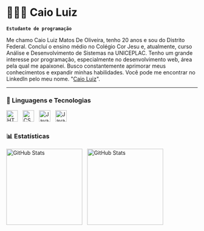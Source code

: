 # 👩🏻‍💻 Caio Luiz

**`Estudante de programação`**

Me chamo Caio Luiz Matos De Oliveira, tenho 20 anos e sou do Distrito Federal. Concluí o ensino médio no Colégio Cor Jesu e, atualmente, curso Análise e Desenvolvimento de Sistemas na UNICEPLAC. Tenho um grande interesse por programação, especialmente no desenvolvimento web, área pela qual me apaixonei. Busco constantemente aprimorar meus conhecimentos e expandir minhas habilidades. Você pode me encontrar no LinkedIn pelo meu nome. "[Caio Luiz](https://www.linkedin.com/in/caio-luiz-matos-de-oliveira)".



---

### 🤖 Linguagens e Tecnologias

<img 
    align="left" 
    alt="HTML"
    title="HTML" 
    width="30px" 
    style="padding-right: 10px;" 
    src="https://cdn.jsdelivr.net/gh/devicons/devicon@latest/icons/html5/html5-original.svg" 
/>
<img 
    align="left" 
    alt="CSS" 
    title="CSS"
    width="30px" 
    style="padding-right: 10px;" 
    src="https://cdn.jsdelivr.net/gh/devicons/devicon@latest/icons/css3/css3-original.svg" 
/>
<img 
    align="left" 
    alt="JavaScript" 
    title="JavaScript"
    width="30px" 
    style="padding-right: 10px;" 
    src="https://cdn.jsdelivr.net/gh/devicons/devicon@latest/icons/javascript/javascript-original.svg" 
/>

<img 
    align="left" 
    alt="Java"
    title="Java" 
    width="30px" 
    style="padding-right: 10px;" 
    src="https://cdn.jsdelivr.net/gh/devicons/devicon@latest/icons/java/java-original.svg" 
/>


<br/>
<br/>

### 📊 Estatísticas

  <img 
    align="left" 
    alt="GitHub Stats" 
    height="200" 
    style="padding-right: 10px;" 
    src="https://github-readme-stats.vercel.app/api?username=Caio-oliveiraa&show_icons=true&theme=merko&include_all_commits=true&locale=pt-br" 
  />

<img 
      align="left" 
      alt="GitHub Stats" 
      height="200" 
      style="padding-right: 10px;" 
      src="https://github-readme-stats.vercel.app/api/top-langs/?username=Caio-oliveiraa&theme=merko&layout=compact&custom_title=Tecnologias&langs_count=9" 
  />


